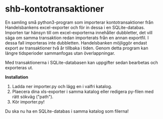 # shb-kontotransaktioner

En samling små python3-program som importerar kontotransaktioner från Handelsbankens excel-exporter och för in dessa i en SQLite-databas. Importen tar hänsyn till om excel-exporterna innehåller dubbletter, det vill säga om samma transaktion redan importerats från en annan exportfil. I dessa fall importeras inte dubbletten. Handelsbanken möjliggör endast export av transaktioner två år tillbaka i tiden. Genom detta program kan längre tidsperioder sammanfogas utan överlappningar.

Med transaktionerna i SQLite-databasen kan uppgifter sedan bearbetas och exporteras ut.

**Installation**

1. Ladda ner importer.py och lägg en i valfri katalog.
2. Plaecera dina xls-exporter i samma katalog eller redigera py-filen med rätt sökväg ("path").
3. Kör importer.py!

Du ska nu ha en SQLite-databas i samma katalog som filerna!
